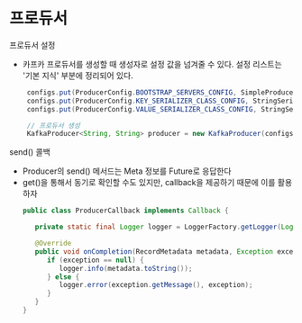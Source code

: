 # 프로듀서
프로듀서 설정 
- 카프카 프로듀서를 생성할 때 생성자로 설정 값을 넘겨줄 수 있다. 설정 리스트는 '기본 지식' 부분에 정리되어 있다. 
   ```java
    configs.put(ProducerConfig.BOOTSTRAP_SERVERS_CONFIG, SimpleProducer.BOOTSTRAP_SERVERS);
    configs.put(ProducerConfig.KEY_SERIALIZER_CLASS_CONFIG, StringSerializer.class.getName());
    configs.put(ProducerConfig.VALUE_SERIALIZER_CLASS_CONFIG, StringSerializer.class.getName());

    // 프로듀서 생성
    KafkaProducer<String, String> producer = new KafkaProducer(configs);
   ```

send() 콜백
- Producer의 send() 메서드는 Meta 정보를 Future로 응답한다
- get()을 통해서 동기로 확인할 수도 있지만, callback을 제공하기 때문에 이를 활용하자
   ```java
   public class ProducerCallback implements Callback {

      private static final Logger logger = LoggerFactory.getLogger(Logger.class);

      @Override
      public void onCompletion(RecordMetadata metadata, Exception exception) {
         if (exception == null) {
            logger.info(metadata.toString());
         } else {
            logger.error(exception.getMessage(), exception);
         }
      }
   }
   ```